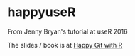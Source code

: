 # happyuseR
From Jenny Bryan's tutorial at useR 2016

The slides / book is at [Happy Git with R](http://happygitwithr.com/)
